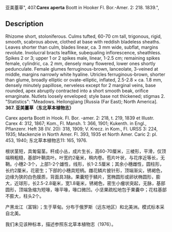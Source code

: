 亚美薹草",
407.**Carex aperta** Boott in Hooker Fl. Bor.-Amer. 2: 218. 1839.",

## Description
Rhizome short, stoloniferous. Culms tufted, 60-70 cm tall, trigonous, rigid, smooth, scabrous above, clothed at base with reddish bladeless sheaths. Leaves shorter than culm, blades linear, ca. 3 mm wide, subflat, margins revolute. Involucral bracts leaflike, subequaling inflorescence, sheathless. Spikes 2 or 3; upper 1 or 2 spikes male, linear, 1-2.5 cm; remaining spikes female, cylindric, ca. 2 mm, densely many flowered, lower ones shortly pedunculate. Female glumes ferruginous-brown, lanceolate, 3-veined at middle, margins narrowly white hyaline. Utricles ferruginous-brown, shorter than glume, broadly elliptic or ovate-elliptic, inflated, 2.5-2.8 × ca. 1.8 mm, densely minutely papillose, nerveless except for 2 marginal veins, base rounded, apex abruptly contracted into a short smooth beak, orifice emarginate. Nutlets loosely enveloped; style base not thickened; stigmas 2.
  "Statistics": "Meadows. Heilongjiang [Russia (Far East); North America].
**367. 亚美薹草（东北草本植物志）**

Carex aperta Boott in Hook. Fl. Bor. -amer. 2: 218, t. 219, 1839 et Illustr. Carex 4: 312, 1867; Kom., Fl. Mansh. 1: 366, 1901; Kukenth. in Engl., Pflanzenr. Heft 38 (IV. 20): 318, 1909; V. Krecz. in Kom., Fl. URSS 3: 224, 1935; Mackenzie in North Amer. Fl. 393, 1935 et North Amer. Caric 2: pl. 453, 1940; 东北草本植物志11: 165, 1976.

根状茎短，具匍匐茎。秆成小丛，成片生长，高60-70厘米，三棱形，平滑，仅顶端稍粗糙，基部叶鞘具叶。叶宽约2毫米，稍内卷。苞片叶状，与花序近等长，无鞘。小穗2-3个，上部1-2个雄性，线形，长1-2.5厘米；其余小穗雌性，圆柱形，长约2厘米，花密生；下部的小穗具短柄。雌花鳞片披针形，顶端渐尖，锈褐色，边缘为狭的白色膜质，背面具3脉。果囊短于鳞片，宽椭圆形或卵状椭圆形，膨大，近球形，长2.5-2.8毫米，宽1.8毫米，锈褐色，密生小瘤状突起，无脉，基部圆形，顶端急缩为短喙，喙平喙，喙口微凹。小坚果疏松地包于果囊中；花柱基部不膨大，柱头2个。

产黑龙江（富锦）；生于草甸。分布于俄罗斯（远东地区）和北美洲。模式标本采自北美。

我们未见该种标本，描述参照东北草本植物志（1976）。
